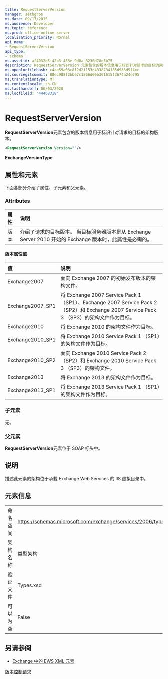 ```yaml
---
title: RequestServerVersion
manager: sethgros
ms.date: 09/17/2015
ms.audience: Developer
ms.topic: reference
ms.prod: office-online-server
localization_priority: Normal
api_name:
- RequestServerVersion
api_type:
- schema
ms.assetid: af4032d5-42b3-463e-9d0a-8236d78e5b75
description: RequestServerVersion 元素包含的版本信息用于标识针对请求的目标的架构版本。
ms.openlocfilehash: c4ae59a03c812d21153e4338734185d933d914ec
ms.sourcegitcommit: 88ec988f2bb67c1866d06b361615f3674a24e795
ms.translationtype: MT
ms.contentlocale: zh-CN
ms.lasthandoff: 06/03/2020
ms.locfileid: "44468318"
---
```

# <a name="requestserverversion"></a>RequestServerVersion

**RequestServerVersion**元素包含的版本信息用于标识针对请求的目标的架构版本。 
  
```XML
<RequestServerVersion Version=""/>
```

 **ExchangeVersionType**
## <a name="attributes-and-elements"></a>属性和元素

下面各部分介绍了属性、子元素和父元素。
  
### <a name="attributes"></a>Attributes

|**属性**|**说明**|
|:-----|:-----|
|版本  <br/> |介绍了请求的目标版本。 当目标服务器版本是从 Exchange Server 2010 开始的 Exchange 版本时，此属性是必需的。  <br/> |
   
#### <a name="version-attribute-values"></a>版本属性值

|**值**|**说明**|
|:-----|:-----|
|Exchange2007  <br/> |面向 Exchange 2007 的初始发布版本的架构文件。  <br/> |
|Exchange2007_SP1  <br/> |将 Exchange 2007 Service Pack 1 （SP1）、Exchange 2007 Service Pack 2 （SP2）和 Exchange 2007 Service Pack 3 （SP3）的架构文件作为目标。  <br/> |
|Exchange2010  <br/> |将 Exchange 2010 的架构文件作为目标。  <br/> |
|Exchange2010_SP1  <br/> |将 Exchange 2010 Service Pack 1 （SP1）的架构文件作为目标。  <br/> |
|Exchange2010_SP2  <br/> |面向 Exchange 2010 Service Pack 2 （SP2）和 Exchange 2010 Service Pack 3 （SP3）的架构文件。  <br/> |
|Exchange2013  <br/> |将 Exchange 2013 的架构文件作为目标。  <br/> |
|Exchange2013_SP1  <br/> |将 Exchange 2013 Service Pack 1 （SP1）的架构文件作为目标。  <br/> |
   
### <a name="child-elements"></a>子元素

无。
  
### <a name="parent-elements"></a>父元素

**RequestServerVersion**元素位于 SOAP 标头中。 
  
## <a name="remarks"></a>说明

描述此元素的架构位于承载 Exchange Web Services 的 IIS 虚拟目录中。
  
## <a name="element-information"></a>元素信息

|||
|:-----|:-----|
|命名空间  <br/> |https://schemas.microsoft.com/exchange/services/2006/types  <br/> |
|架构名称  <br/> |类型架构  <br/> |
|验证文件  <br/> |Types.xsd  <br/> |
|可以为空  <br/> |False  <br/> |
   
## <a name="see-also"></a>另请参阅



- [Exchange 中的 EWS XML 元素](ews-xml-elements-in-exchange.md)


[版本控制请求](https://msdn.microsoft.com/library/76877b0a-d2e5-4c74-9295-7b445a41d46a%28Office.15%29.aspx)

